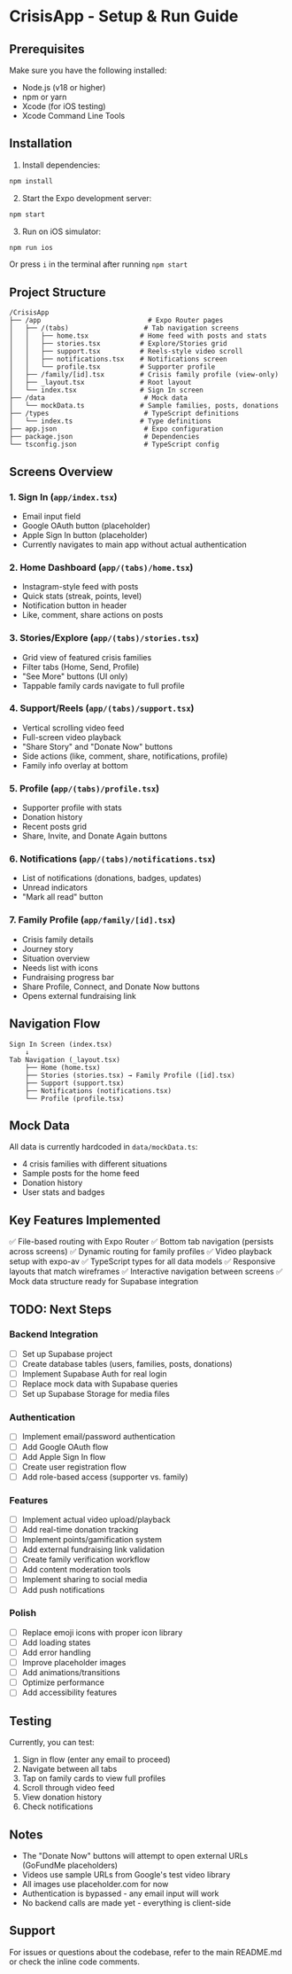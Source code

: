 # CrisisApp - Setup & Run Guide

## Prerequisites

Make sure you have the following installed:
- Node.js (v18 or higher)
- npm or yarn
- Xcode (for iOS testing)
- Xcode Command Line Tools

## Installation

1. Install dependencies:
```bash
npm install
```

2. Start the Expo development server:
```bash
npm start
```

3. Run on iOS simulator:
```bash
npm run ios
```

Or press `i` in the terminal after running `npm start`

## Project Structure

```
/CrisisApp
├── /app                           # Expo Router pages
│   ├── /(tabs)                   # Tab navigation screens
│   │   ├── home.tsx             # Home feed with posts and stats
│   │   ├── stories.tsx          # Explore/Stories grid
│   │   ├── support.tsx          # Reels-style video scroll
│   │   ├── notifications.tsx    # Notifications screen
│   │   └── profile.tsx          # Supporter profile
│   ├── /family/[id].tsx         # Crisis family profile (view-only)
│   ├── _layout.tsx              # Root layout
│   └── index.tsx                # Sign In screen
├── /data                         # Mock data
│   └── mockData.ts              # Sample families, posts, donations
├── /types                        # TypeScript definitions
│   └── index.ts                 # Type definitions
├── app.json                      # Expo configuration
├── package.json                  # Dependencies
└── tsconfig.json                 # TypeScript config
```

## Screens Overview

### 1. Sign In (`app/index.tsx`)
- Email input field
- Google OAuth button (placeholder)
- Apple Sign In button (placeholder)
- Currently navigates to main app without actual authentication

### 2. Home Dashboard (`app/(tabs)/home.tsx`)
- Instagram-style feed with posts
- Quick stats (streak, points, level)
- Notification button in header
- Like, comment, share actions on posts

### 3. Stories/Explore (`app/(tabs)/stories.tsx`)
- Grid view of featured crisis families
- Filter tabs (Home, Send, Profile)
- "See More" buttons (UI only)
- Tappable family cards navigate to full profile

### 4. Support/Reels (`app/(tabs)/support.tsx`)
- Vertical scrolling video feed
- Full-screen video playback
- "Share Story" and "Donate Now" buttons
- Side actions (like, comment, share, notifications, profile)
- Family info overlay at bottom

### 5. Profile (`app/(tabs)/profile.tsx`)
- Supporter profile with stats
- Donation history
- Recent posts grid
- Share, Invite, and Donate Again buttons

### 6. Notifications (`app/(tabs)/notifications.tsx`)
- List of notifications (donations, badges, updates)
- Unread indicators
- "Mark all read" button

### 7. Family Profile (`app/family/[id].tsx`)
- Crisis family details
- Journey story
- Situation overview
- Needs list with icons
- Fundraising progress bar
- Share Profile, Connect, and Donate Now buttons
- Opens external fundraising link

## Navigation Flow

```
Sign In Screen (index.tsx)
    ↓
Tab Navigation (_layout.tsx)
    ├── Home (home.tsx)
    ├── Stories (stories.tsx) → Family Profile ([id].tsx)
    ├── Support (support.tsx)
    ├── Notifications (notifications.tsx)
    └── Profile (profile.tsx)
```

## Mock Data

All data is currently hardcoded in `data/mockData.ts`:
- 4 crisis families with different situations
- Sample posts for the home feed
- Donation history
- User stats and badges

## Key Features Implemented

✅ File-based routing with Expo Router
✅ Bottom tab navigation (persists across screens)
✅ Dynamic routing for family profiles
✅ Video playback setup with expo-av
✅ TypeScript types for all data models
✅ Responsive layouts that match wireframes
✅ Interactive navigation between screens
✅ Mock data structure ready for Supabase integration

## TODO: Next Steps

### Backend Integration
- [ ] Set up Supabase project
- [ ] Create database tables (users, families, posts, donations)
- [ ] Implement Supabase Auth for real login
- [ ] Replace mock data with Supabase queries
- [ ] Set up Supabase Storage for media files

### Authentication
- [ ] Implement email/password authentication
- [ ] Add Google OAuth flow
- [ ] Add Apple Sign In flow
- [ ] Create user registration flow
- [ ] Add role-based access (supporter vs. family)

### Features
- [ ] Implement actual video upload/playback
- [ ] Add real-time donation tracking
- [ ] Implement points/gamification system
- [ ] Add external fundraising link validation
- [ ] Create family verification workflow
- [ ] Add content moderation tools
- [ ] Implement sharing to social media
- [ ] Add push notifications

### Polish
- [ ] Replace emoji icons with proper icon library
- [ ] Add loading states
- [ ] Add error handling
- [ ] Improve placeholder images
- [ ] Add animations/transitions
- [ ] Optimize performance
- [ ] Add accessibility features

## Testing

Currently, you can test:
1. Sign in flow (enter any email to proceed)
2. Navigate between all tabs
3. Tap on family cards to view full profiles
4. Scroll through video feed
5. View donation history
6. Check notifications

## Notes

- The "Donate Now" buttons will attempt to open external URLs (GoFundMe placeholders)
- Videos use sample URLs from Google's test video library
- All images use placeholder.com for now
- Authentication is bypassed - any email input will work
- No backend calls are made yet - everything is client-side

## Support

For issues or questions about the codebase, refer to the main README.md or check the inline code comments.
